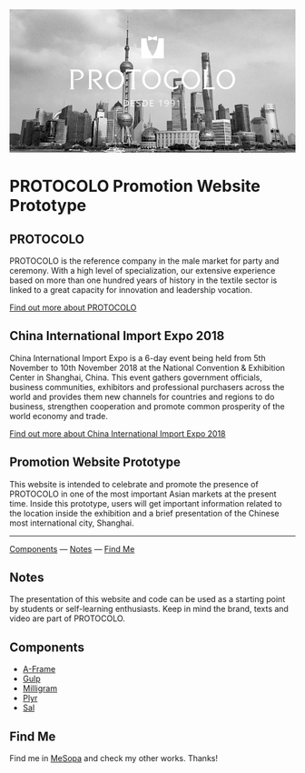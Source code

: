 <img src="shanghai-pudong.jpg" alt="Shanghai Pudong">

# PROTOCOLO Promotion Website Prototype

## PROTOCOLO

PROTOCOLO is the reference company in the male market for party and ceremony. With a high level of specialization, our extensive experience based on more than one hundred years of history in the textile sector is linked to a great capacity for innovation and leadership vocation.

<a href="https://www.protocolonovios.com/">Find out more about PROTOCOLO</a>

## China International Import Expo 2018

China International Import Expo is a 6-day event being held from 5th November to 10th November 2018 at the National Convention & Exhibition Center in Shanghai, China. This event gathers government officials, business communities, exhibitors and professional purchasers across the world and provides them new channels for countries and regions to do business, strengthen cooperation and promote common prosperity of the world economy and trade.

<a href="https://www.ciie.org/zbh/en/">Find out more about China International Import Expo 2018</a>

## Promotion Website Prototype

This website is intended to celebrate and promote the presence of PROTOCOLO in one of the most important Asian markets at the present time. Inside this prototype, users will get important information related to the location inside the exhibition and a brief presentation of the Chinese most international city, Shanghai.

---

<div>
  <a href="#components">Components</a>
  &mdash;
  <a href="#find-me">Notes</a>
  &mdash;
  <a href="#find-me">Find Me</a>
</div>

Notes
-----

The presentation of this website and code can be used as a starting point by students or self-learning enthusiasts. Keep in mind the brand, texts and video are part of PROTOCOLO.

Components
----------

* [A-Frame](https://aframe.io/)
* [Gulp](https://gulpjs.com/)
* [Milligram](https://milligram.io/)
* [Plyr](https://plyr.io/)
* [Sal](https://mciastek.github.io/sal/)

Find Me
-------

Find me in [MeSopa](https://mesopa.com/) and check my other works.
Thanks!
